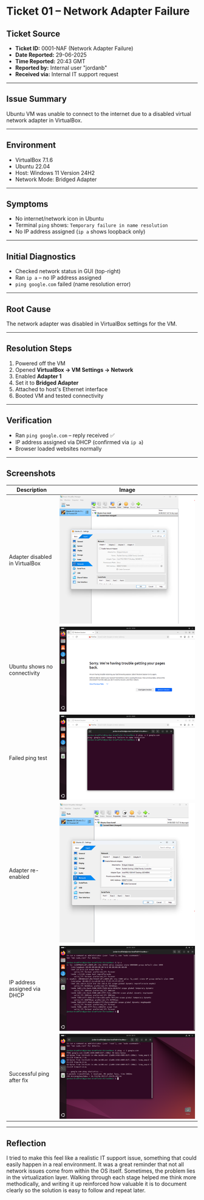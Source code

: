 # Ticket 01 – Network Adapter Failure

## Ticket Source
- **Ticket ID:** 0001-NAF (Network Adapter Failure)
- **Date Reported:** 29-06-2025
- **Time Reported:** 20:43 GMT
- **Reported by:** Internal user "jordanb"
- **Received via:** Internal IT support request

---

## Issue Summary
Ubuntu VM was unable to connect to the internet due to a disabled virtual network adapter in VirtualBox.

---

## Environment
- VirtualBox 7.1.6
- Ubuntu 22.04
- Host: Windows 11 Version 24H2
- Network Mode: Bridged Adapter

---

## Symptoms
- No internet/network icon in Ubuntu
- Terminal `ping` shows: `Temporary failure in name resolution`
- No IP address assigned (`ip a` shows loopback only)

---

## Initial Diagnostics
- Checked network status in GUI (top-right)
- Ran `ip a` – no IP address assigned
- `ping google.com` failed (name resolution error)

---

## Root Cause
The network adapter was disabled in VirtualBox settings for the VM.

---

## Resolution Steps
1. Powered off the VM
2. Opened **VirtualBox → VM Settings → Network**
3. Enabled **Adapter 1**
4. Set it to **Bridged Adapter**
5. Attached to host's Ethernet interface
6. Booted VM and tested connectivity

---

## Verification
- Ran `ping google.com` – reply received ✅
- IP address assigned via DHCP (confirmed via `ip a`)
- Browser loaded websites normally

---

## Screenshots

| Description                        | Image                                 |
|------------------------------------|----------------------------------------|
| Adapter disabled in VirtualBox     | ![](../images/network-disabled.png)   |
| Ubuntu shows no connectivity       | ![](../images/ubuntu-no-network.png)  |
| Failed ping test                   | ![](../images/ping-failure.png)       |
| Adapter re-enabled                 | ![](../images/network-enabled.png)    |
| IP address assigned via DHCP       | ![](../images/ip-a-success.png)       |
| Successful ping after fix          | ![](../images/ping-success.png)       |

---

## Reflection
I tried to make this feel like a realistic IT support issue, something that could easily happen in a real environment. It was a great reminder that not all network issues come from within the OS itself. Sometimes, the problem lies in the virtualization layer. Walking through each stage helped me think more methodically, and writing it up reinforced how valuable it is to document clearly so the solution is easy to follow and repeat later.
